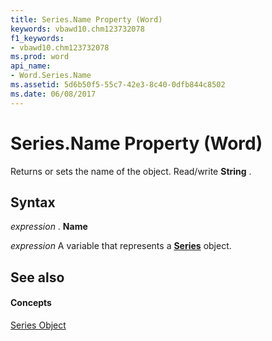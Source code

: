 ```yaml
---
title: Series.Name Property (Word)
keywords: vbawd10.chm123732078
f1_keywords:
- vbawd10.chm123732078
ms.prod: word
api_name:
- Word.Series.Name
ms.assetid: 5d6b50f5-55c7-42e3-8c40-0dfb844c8502
ms.date: 06/08/2017
---
```



# Series.Name Property (Word)

Returns or sets the name of the object. Read/write **String** .


## Syntax

 _expression_ . **Name**

 _expression_ A variable that represents a **[Series](series-object-word.md)** object.


## See also


#### Concepts


[Series Object](series-object-word.md)

